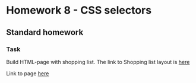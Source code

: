 # Homework 8 - CSS selectors

## Standard homework
### Task 
Build HTML-page with shopping list. The link to Shopping list layout is [here](https://www.figma.com/file/mcLMf5qIXLwyzmTEoEiFK1/CSS-Dinner-shoping-list?node-id=0%3A1)

Link to page [here](https://ruslana-p.github.io/Beetroot_Academy_Homeworks/Homework-6_CSS-selectors/index.html)